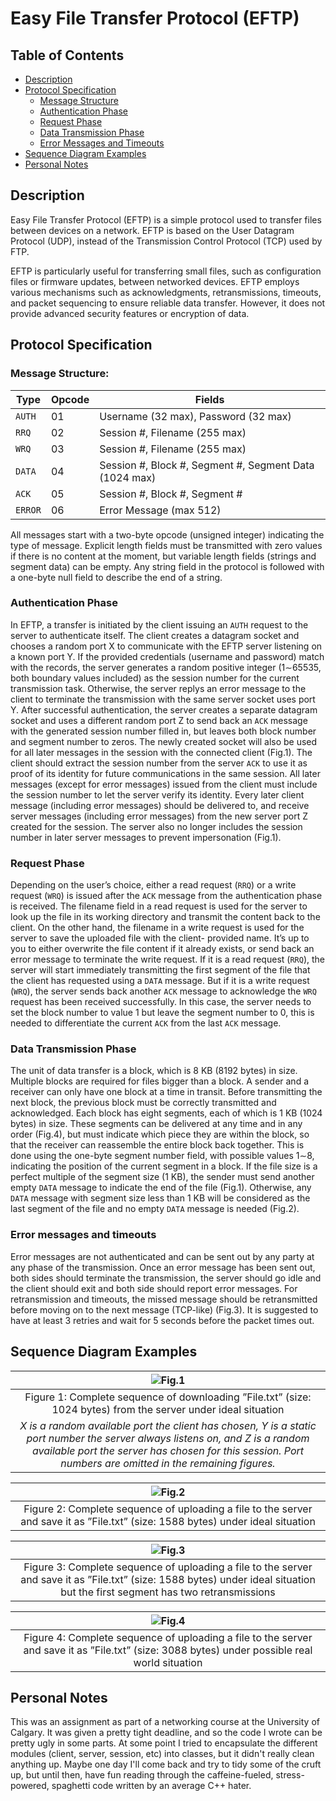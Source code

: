 # Easy File Transfer Protocol (EFTP)

## Table of Contents
- [Description](#description)
- [Protocol Specification](#protocol-specification)
    - [Message Structure](#message-structure)
    - [Authentication Phase](#authentication-phase)
    - [Request Phase](#request-phase)
    - [Data Transmission Phase](#data-transmission-phase)
    - [Error Messages and Timeouts](#error-messages-and-timeouts)
- [Sequence Diagram Examples](#sequence-diagram-examples)
- [Personal Notes](#personal-notes)

## Description

Easy File Transfer Protocol (EFTP) is a simple protocol used to transfer files between devices on a network. EFTP is based on the User Datagram Protocol (UDP), instead of the Transmission Control Protocol (TCP) used by FTP.

EFTP is particularly useful for transferring small files, such as configuration files or firmware updates, between networked devices. EFTP employs various mechanisms such as acknowledgments, retransmissions, timeouts, and packet sequencing to ensure reliable data transfer. However, it does not provide advanced security features or encryption of data.

## Protocol Specification

### Message Structure:

| Type | Opcode | Fields                              |
|------|--------|-------------------------------------|
| `AUTH` | 01     | Username (32 max), Password (32 max) |
| `RRQ`  | 02     | Session #, Filename (255 max)        |
| `WRQ`  | 03     | Session #, Filename (255 max)        |
| `DATA` | 04     | Session #, Block #, Segment #, Segment Data (1024 max) |
| `ACK`  | 05     | Session #, Block #, Segment #        |
| `ERROR`| 06     | Error Message (max 512)             |


All messages start with a two-byte opcode (unsigned integer) indicating the type of message. Explicit length fields must be transmitted with zero values if there is no content at the moment, but variable length fields (strings and segment data) can be empty. Any string field in the protocol is followed with a one-byte null field to describe the end of a string.

### Authentication Phase

In EFTP, a transfer is initiated by the client issuing an `AUTH` request to the server to authenticate itself. The client creates a datagram socket and chooses a random port X to communicate with the EFTP server listening on a known port Y. If the provided credentials (username and password) match with the records, the server generates a random positive integer (1∼65535, both boundary values included) as the session number for the current transmission task. Otherwise, the server replys an error message to the client to terminate the transmission with the same server socket uses port Y. After successful authentication, the server creates a separate datagram socket and uses a different random port Z to send back an `ACK` message with the generated session number filled in, but leaves both block number and segment number to zeros. The newly created socket will also be used for all later messages in the session with the connected client (Fig.1). The client should extract the session number from the server `ACK` to use it as proof of its identity for future communications in the same session. All later messages (except for error messages) issued from the client must include the session number to let the server verify its identity. Every later client message (including error messages) should be delivered to, and receive server messages (including error messages) from the new server port Z created for the session. The server also no longer includes the session number in later server messages to prevent impersonation (Fig.1).

### Request Phase

Depending on the user’s choice, either a read request (`RRQ`) or a write request (`WRQ`) is issued after the `ACK` message from the authentication phase is received. The filename field in a read request is used for the server to look up the file in its working directory and transmit the content back to the client. On the other hand, the filename in a write request is used for the server to save the uploaded file with the client- provided name. It’s up to you to either overwrite the file content if it already exists, or send back an error message to terminate the write request. If it is a read request (`RRQ`), the server will start immediately transmitting the first segment of the file that the client has requested using a `DATA` message. But if it is a write request (`WRQ`), the server sends back another `ACK` message to acknowledge the `WRQ` request has been received successfully. In this case, the server needs to set the block number to value 1 but leave the segment number to 0, this is needed to differentiate the current `ACK` from the last `ACK` message.

### Data Transmission Phase  

The unit of data transfer is a block, which is 8 KB (8192 bytes) in size. Multiple blocks are required for files bigger than a block. A sender and a receiver can only have one block at a time in transit. Before transmitting the next block, the previous block must be correctly transmitted and acknowledged. Each block has eight segments, each of which is 1 KB (1024 bytes) in size. These segments can be delivered at any time and in any order (Fig.4), but must indicate which piece they are within the block, so that the receiver can reassemble the entire block back together. This is done using the one-byte segment number field, with possible values 1∼8, indicating the position of the current segment in a block. If the file size is a perfect multiple of the segment size (1 KB), the sender must send another empty `DATA` message to indicate the end of the file (Fig.1). Otherwise, any `DATA` message with segment size less than 1 KB will be considered as the last segment of the file and no empty `DATA` message is needed (Fig.2).

### Error messages and timeouts  

Error messages are not authenticated and can be sent out by any party at any phase of the transmission. Once an error message has been sent out, both sides should terminate the transmission, the server should go idle and the client should exit and both side should report error messages. For retransmission and timeouts, the missed message should be retransmitted before moving on to the next message (TCP-like) (Fig.3). It is suggested to have at least 3 retries and wait for 5 seconds before the packet times out.

## Sequence Diagram Examples  

|   ![Fig.1](./assets/fig-1.png)                                                                                                           | 
|   :--:                                                                                                                                                | 
|   Figure 1: Complete sequence of downloading ”File.txt” (size: 1024 bytes) from the server under ideal situation  
*X is a random available port the client has chosen, Y is a static port number the server always listens on, and Z is a random available port the server has chosen for this session. Port numbers are omitted in the remaining figures.*                                    |

|   ![Fig.2](./assets/fig-2.png)                                                                                                           | 
|   :--:                                                                                                                                                | 
|   Figure 2: Complete sequence of uploading a file to the server and save it as ”File.txt” (size: 1588 bytes) under ideal situation                  |

|   ![Fig.3](./assets/fig-3.png)                                                                                                           | 
|   :--:                                                                                                                                                | 
|   Figure 3: Complete sequence of uploading a file to the server and save it as ”File.txt” (size: 1588 bytes) under ideal situation but the first segment has two retransmissions    |

|   ![Fig.4](./assets/fig-4.png)                                                                                                           | 
|   :--:                                                                                                                                                | 
|   Figure 4: Complete sequence of uploading a file to the server and save it as ”File.txt” (size: 3088 bytes) under possible real world situation    |

## Personal Notes

This was an assignment as part of a networking course at the University of Calgary. It was given a pretty tight deadline, and so the code I wrote can be pretty ugly in some parts. At some point I tried to encapsulate the different modules (client, server, session, etc) into classes, but it didn't really clean anything up. Maybe one day I'll come back and try to tidy some of the cruft up, but until then, have fun reading through the caffeine-fueled, stress-powered, spaghetti code written by an average C++ hater.